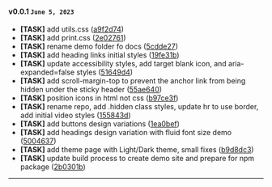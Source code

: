 
#### v0.0.1 `June 5, 2023`

- **[TASK]** add utils.css ([a9f2d74](https://github.com/Resultify/initial.css/commit/a9f2d74))
- **[TASK]** add print.css ([2e02761](https://github.com/Resultify/initial.css/commit/2e02761))
- **[TASK]** rename demo folder fo docs ([5cdde27](https://github.com/Resultify/initial.css/commit/5cdde27))
- **[TASK]** add heading links initial styles ([19fe31b](https://github.com/Resultify/initial.css/commit/19fe31b))
- **[TASK]** update accessibility styles, add target blank icon, and aria-expanded=false styles ([51649d4](https://github.com/Resultify/initial.css/commit/51649d4))
- **[TASK]** add scroll-margin-top to prevent the anchor link from being hidden under the sticky header ([55ae640](https://github.com/Resultify/initial.css/commit/55ae640))
- **[TASK]** position icons in html not css ([b97ce3f](https://github.com/Resultify/initial.css/commit/b97ce3f))
- **[TASK]** rename repo, add .hidden class styles, update hr to use border, add initial video styles ([155843d](https://github.com/Resultify/initial.css/commit/155843d))
- **[TASK]** add buttons design variations ([1ea0bef](https://github.com/Resultify/initial.css/commit/1ea0bef))
- **[TASK]** add headings design variation with fluid font size demo ([5004637](https://github.com/Resultify/initial.css/commit/5004637))
- **[TASK]** add theme page with Light/Dark theme, small fixes ([b9d8dc3](https://github.com/Resultify/initial.css/commit/b9d8dc3))
- **[TASK]** update build process to create demo site and prepare for npm package ([2b0301b](https://github.com/Resultify/initial.css/commit/2b0301b))

***
